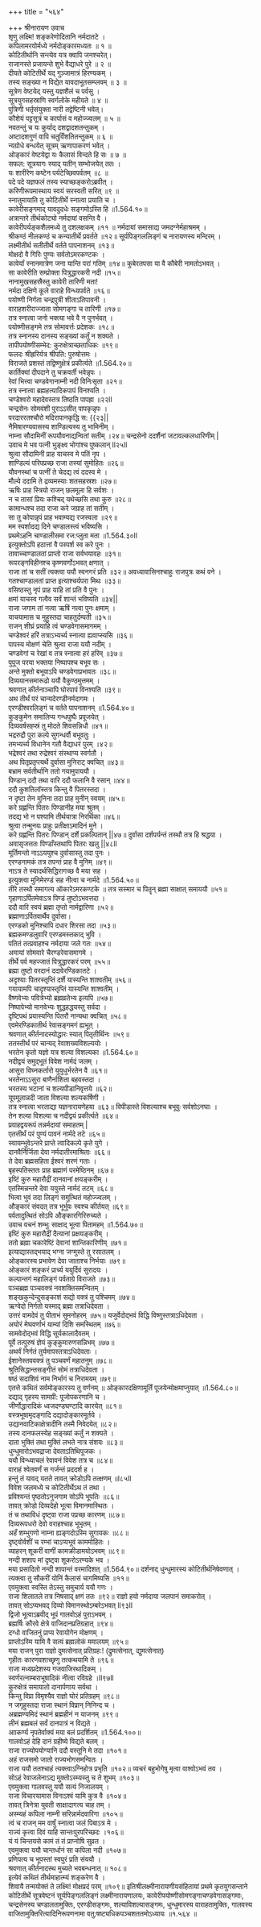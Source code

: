 +++
title = "५६४"

+++
श्रीनारायण उवाच  
शृणु लक्ष्मि! शङ्करेणोदितानि नर्मदातटे ।  
कपिलामरयोर्मध्ये नर्मदोङ्कारमध्यतः ॥ १ ॥  
कोटितीर्थानि सन्त्येव यत्र क्वापि जनश्चरेत्।  
राजानस्ते प्रजायन्ते शुभे वैद्याधरे पुरे ॥ २ ॥  
दीयते कोटितीर्थे यद् गुञ्जामात्रं हिरण्यकम् ।  
तस्य सङ्ख्या न विद्येत यावदाभूतसम्प्लवम् ॥ ३ ॥  
सूत्रेण वेष्टयेद् यस्तु यज्ञशैलं च पर्वसु ।  
सूत्रयुगसहस्राणि स्वर्गलोके महीयते ॥ ४ ॥  
पुत्रिणी भर्तृसंयुक्ता नारी तद्वेष्टिनी भवेत्।  
कौशेयं पट्टसूत्रं च कार्पासं व महोज्ज्वलम् ॥ ५ ॥  
नवतन्तुं च यः कुर्याद् दशद्वादशतन्तुकम् ।  
अष्टादशगुणं वापि चतुर्विंशतितन्तुकम् ॥ ६ ॥  
न्यग्रोधे बन्धयेत् सूत्रम् ऋणापाकरणं भवेत् ।  
ओङ्कारं वेष्टयेद्वा यः कैलासं विन्दते हि सः ॥ ७ ॥  
सफल: सूत्रयागः स्याद् यतीन् सम्भोजयेत् ततः ।  
यः शारीरेण कष्टेन पर्यटेच्छिवपर्वतम् ॥८ ॥  
पदे पदे यज्ञफलं तस्य स्याच्छङ्करोऽब्रवीत् ।  
करिणीरूपमास्थाय स्वयं सरस्वती सरित् ॥९ ॥  
स्नातुमायाति तु कोटितीर्थे स्नात्वा प्रयाति च ।  
कावेरीसङ्गमाद् यावदुदधेः सङ्गमोऽस्ति हि ॥1.564.१०॥  
अत्रान्तरे तीर्थकोट्यो नर्मदायां वसन्ति वै ।  
कावेरीपर्यङ्कशैलमध्ये तु दशलक्षकम् ॥११ ॥
नर्मदायां समासाद्य जमदग्नेर्महाश्रमम् ।  
श्रीकण्ठं नीलकण्ठं च कन्यातीर्थे प्रवर्तते ॥१२॥
सूर्यपिङ्गललिङ्गं च नारायणस्य मन्दिरम् ।  
लक्ष्मीतीर्थ सतीतीर्थे वर्तते पापनाशनम् ॥१३॥  
मोक्षदो वै गिरिः पुण्यः सर्वतोऽमरकण्टकः ।  
कावेर्यां स्नानमात्रेण जना यान्ति परां गतिम् ॥१४॥
कुबेरतपसा या वै कौबेरी नामतोऽभवत् ।  
सा कावेरीति सम्प्रोक्ता पित्रुद्धारकरी नदी ॥१५॥  
नानामुखसहस्रैस्तु कावेरी तारिणी मता!  
नर्मदा दक्षिणे कूले वाराहे विन्ध्यपर्वते ॥१६॥  
पयोष्णी निर्गता चन्द्रपुत्री शीताऽतिपावनी ।  
वाराहशरीराज्जाता सोमगङ्गा च तारिणी ॥१७॥  
तत्र स्नात्वा जनो भक्त्या भवे वै न पुनर्भवत् ।  
पयोष्णीसङ्गमे तत्र सोमावर्त्तः प्रदेशकः ॥१८॥  
तत्र स्नानस्य दानस्य सङ्ख्यां कर्तुं न शक्यते ।  
तापीपयोष्णीसम्भेद: कुरुक्षेत्राच्छताधिकः ॥१९॥  
फलदः श्रीह्ररिर्यत्र श्रीपति: पुरुषोत्तमः ।  
विराजते प्रशस्तं तद्विष्णुक्षेत्रं प्रकीर्त्यते ॥1.564.२०॥  
कार्तिक्यां दीपदाने तु चक्रवर्ती भवेन्नृपः ।  
रेवां भित्त्वा चण्डवेगानाम्नी नदी विनिःसृता ॥२१॥  
तत्र स्नात्वा ब्रह्महत्यादिकपापं विनश्यति ।  
चण्डेश्वरो महादेवस्तत्र तिष्ठति पापह्रा ॥२२ll  
चन्द्रसेनः सोमवंशी पुराऽऽसीत् पापकृन्नृपः ।  
परदाररतश्चौरो मदिरापानकृद्धि स: {{२३\|\|  
नैमिषारण्यवासस्य शाण्डिल्यस्य तु भामिनीम् ।  
नाम्ना सौदामिनीं रूपयौवनाद्यन्वितां सतीम् ।२४॥
चन्द्रसेनो ददर्शैनां जटावल्कलधारिणीम् \|  
उवाच मे भव पत्नी भुङ्क्ष्व भोगांश्च पुष्कलान् ll२५ll  
श्रुत्वा सौदामिनी प्राह याचस्व मे पतिं नृप ।  
शाण्डिल्यं परिपप्रच्छ राजा तस्यां सुमोहितः ॥२६॥  
यौवनस्थां च पत्नीं ते चेदद्य त्वं ददस्व मे ।  
मौल्ये ददामि ते द्रव्यमस्याः शतसहस्रशः ॥२७॥  
ऋषिः प्राह स्त्रियो राजन् छलमूला हि सर्वशः ।  
न च तासां प्रियः कश्चिद् यथेच्छसि तथा कुरु ॥२८॥  
कामान्धश्च तदा राजा करे जग्राह तां सतीम् ।  
सा तु कोपान्नृपं प्राह भवाम्यद्य रजस्वला ॥२९॥  
मम स्पर्शादद्य दिने चण्डालस्त्वं भविष्यसि ।  
प्रथमेऽहनि चाण्डालीसमा रज:प्लुता मता ॥1.564.३०ll  
इत्युक्तोऽपि हठात्तां वै पस्पर्श स्व करे पुनः ।  
तावाच्चाण्डालतां प्राप्तो राजा सर्वभयावहः ॥३१॥  
रूपरङ्गविहीनश्च कृष्णवर्णोऽभवत् क्षणात् ।  
राजा तां च सतीं त्यक्त्वा ययौ स्वनगरं प्रति ॥३२॥
अवध्यावासिनश्चाहुः राजपुत्रः कथं वने ।  
गतश्चाण्डालतां प्राप्त इत्याश्चर्यपरा मिथः ॥३३॥  
वसिष्ठस्तु नृपं प्राह याहि तां प्रति वै पुनः ।  
क्षमां याचस्व गत्वैव सर्वं शान्तं भविष्यति ॥३४\|\|  
राजा जगाम तां नत्वा ऋषिं नत्वा पुनः क्षमाम् ।  
याचयामास च मुहुस्तदा चाहतुर्दम्पती ॥३५॥  
राजन् शीघ्रं प्रयाहि त्वं चण्डवेगासमागमम् ।  
चण्डेश्वरं हरिं तत्राऽभ्यर्च्य स्नात्वा ह्यवाप्स्यसि ॥३६॥  
पापस्य मोक्षणं चेति श्रुत्वा राजा ययौ नदीम् ।  
चण्डवेगां च रेखां व तत्र स्नात्वा हरं हरिम् ॥३७॥  
पुपूज परया भक्तया निष्पापश्च बभूव सः ।  
अन्ते मुक्तो बभूवाऽपि चण्डवेगाप्रभावतः ॥३८॥  
दिव्ययानसमारूढो ययौ वैकुण्ठमुत्तमम् ।  
श्रवणात् कीर्तनाञ्चापि घोरपापं विनश्यति ॥३९॥  
अथ तीर्थं परं चान्यदेरण्डीनर्मदागमः ।  
एरण्डीश्वरलिङ्गं च वर्तते पापनाशनम् ॥1.564.४०॥  
कुङ्कुमेन समालिप्य गन्धपुष्पैः प्रपूजयेत् ।  
दिव्यवर्षसह्स्रं तु मोदते शिवसन्निधौ ॥४१॥  
भद्ररुद्रौ पुरा कल्पे सुगन्धर्वौ बभूवतुः ।  
तमभ्यर्च्य विधानेन गतौ वैद्याधरं पुरम् ।४२॥  
भद्रेश्वरं तथा रुद्रेश्वरं संस्थाप्य स्वर्गतौ ।  
अथ पितृप्रतृप्त्यर्थे दुर्वासा मुनिराट् क्वचित् ॥४३॥  
बभ्राम सर्वतीर्थानि ततो गयामुपाययौ ।  
पिण्डान् ददौ तथा वारि ददौ फलानि वै रसान् ॥४४॥  
ददौ कुशतिलॉस्तत्र किन्तु वै पितरस्तदा ।  
न दृष्टा तेन मुनिना तदा प्राह मुनीन् स्वयम् ॥४५॥  
करे ग्रह्णन्ति पितरः पिण्डानीह मया श्रुतम् ।  
तदद्य भो न पश्यामि तीर्थयात्रा निरर्थिका ॥४६॥  
श्रुत्वा तन्मुनयः प्राहुः प्रतीक्षाऽमादिनं मुने ।  
करे ग्रह्णन्ति पितरः पिण्डान् दर्शे प्रकल्पितान् \|\|४७॥
दुर्वासा दर्शपर्यन्तं तस्थौ तत्र हि श्रद्धया ।  
अवासृजत्ततः पिण्डाँस्तथापि पितरः खलु \|\|४८ll  
मूर्तिमन्तो नाऽऽययुश्च दुर्वासास्तु तदा पुनः ।  
एरण्डनामकं तत्र तपन्तं प्राह वै मुनिम् ॥४९॥  
नाऽत्र ते स्यादर्थसिद्धिरागच्छ वै मया सह ।  
इत्युक्त्वा मुनिमेरण्डं सह नीत्वा च नार्मदे ॥1.564.५०॥  
तीरे तस्थौ समागत्य ऑकारेऽमरकण्टके ॥
तत्र सस्मार च पितॄन् ब्रह्मा साक्षात् समाययौ ॥५१॥
गृहाणाऽर्पितमेवाऽत्र पिण्डं तुष्टोऽभवत्तदा ।  
ददौ वारि स्वयं ब्रह्मा तृप्तो नार्मद्वारिणा ॥५२॥  
ब्रह्माणाऽर्पितवार्थैव दुर्वासा।  
एरण्डको मुनिश्चापि दधार शिरसा तदा ॥५३॥  
ब्रह्मकमण्डलुवारि एरण्डमस्तकाद् भुवि ।  
पतितं तत्प्रवाहश्च नर्मदाया जले गतः ॥५४॥  
अमायां सोमवारे चैरण्डरेवासमागमे ।  
तीर्थे पर्व महज्जातं पित्रुद्धारकरं परम् ॥५५॥  
ब्रह्मा तुष्टो वरदानं ददावेरण्डिकातटे ।  
अदृश्याः पितरस्तृप्तिं दर्शे यास्यन्ति शाश्वतीम् ॥५६॥  
गयायामपि चादृश्यास्तृप्तिं यास्यन्ति शाश्वतीम् ।  
वैष्णवेभ्यः पवित्रेभ्यो ब्रह्मव्रतेभ्य इत्यपि ॥५७॥  
निष्पापेभ्यो मानवेभ्यः शुद्धहद्धयस्तु सर्वदा ।  
दृष्टिपथं प्रयास्यन्ति पितरौ नान्यथा क्वचित् ॥५८॥  
एवमेरण्डिकातीर्थ रेवासङ्गमगं ह्यभूत् ।  
श्रवणात् कीर्तनादस्योद्धारः स्यात् पितृतीर्थिनः ॥५९॥  
ततस्तीर्थं परं चान्यद् रेवाशख्यविशल्ययोः ।  
भरतेन कृतो यज्ञो यत्र शल्या विशल्यका ॥1.564.६०॥  
नदीद्वयं समुद्भूतं विवेश नार्मदं जलम् ।  
आसुरा विघ्नकर्तारो युयुधुर्भरतेन वै ॥६१॥  
भरतेनाऽऽसुरा बाणैर्नाशिता बहवस्तदा ।  
भरतस्य भटानां च शल्यपीडानिवृत्तये ॥६२॥  
यूपमूलान्नदी जाता विशल्या शल्यकर्षिणी ।  
तत्र स्नात्वा भरताद्या यज्ञनारायणेहया ॥६३॥
विपीडास्ते विशल्याश्च बभूवुः सर्वशोऽनघाः ।  
तेन शल्या विशल्या च नदीद्वयं प्रकीर्त्यते ॥६४॥  
प्रवाहद्वयरूपं तन्नर्मदायां समाहतम् \|  
एतत्तीर्थं परं पुण्यं पावनं नार्मदे तटे ॥६५॥  
स्वायम्भुवेऽन्तरे प्राप्ते त्वादिकल्पे कृते युगे ।  
दानवैर्निर्जिता देवा नर्मदातीरमाश्रिताः ॥६६॥  
ते देवा ब्रह्मसहिता ईश्वरं शरणं गताः ।  
बृहस्पतिस्ततः प्राह ब्रह्माणं परमेष्ठिनम् ॥६७॥  
इष्टिं कुरु महारौद्रीं दानवानां क्षयङ्करीम् ।  
एतस्मिन्नन्तरे देवा ययुस्ते नार्मदं तटम् ॥६८॥  
भित्वा भुवं तदा लिङ्गं समुत्थितं महोज्ज्वलम् ।  
औङ्कारं संवदत् तत्र भूर्भुवः स्वश्च कीर्तयत् ॥६९॥  
पर्वतादुत्थितं सोऽपि औङ्कारगिरिरुच्यते ।  
उवाच वचनं शम्भुः साक्षाद् भूत्वा पितामहम् ॥1.564.७०॥  
इष्टिं कुरु महारौद्रीं दैत्यानां प्रक्षयङ्करीम् ।  
ततो ब्रह्मा चकारेष्टिं देवानां शान्तिकारिणीम् ॥७१॥  
इत्याद्यास्तद्भयाद् भग्ना जग्मुस्ते तु रसातलम् ।  
ओङ्कारस्य प्रभावेण देवा जाताश्च निर्भयाः ॥७९॥  
ओङ्कारं शङ्करं प्रार्च्य ययुर्दिवं सुरादयः ।  
कल्पान्तगं महालिङ्गं पर्वताग्रे विराजते ॥७३॥  
पञ्चब्रह्म पञ्चवक्त्रं नवशक्तिसमन्वितम् ।  
शङ्खकुन्देन्दुसङ्काशं सद्यो वक्त्रं तु पश्चिमम् ॥७४॥  
ऋग्वेदो निर्गतो यस्माद् ब्रह्मा तत्राधिदेवता ।  
उत्तरं वामदेवं तु पीताभं सुमनोहरम् ॥७५॥
यजुर्वेदोद्भवं विद्धि विष्णुस्तत्राऽधिदेवता ।  
अघोरं मेघवर्णाभं याम्यां दिशि समस्थितम् ॥७६॥  
सामवेदोद्भवं विद्धि सूर्यकालादैवतम् ।  
पूर्वे तत्पुरुषं ज्ञेयं कुङ्कुमारुणसन्निभम् ॥७७॥  
अथर्वं निर्गतं तुर्यमापस्तत्राऽधिदेवताः ।  
ईशानेस्तववक्त्रं तु पञ्चवर्णं महातनुम् ॥७८॥  
श्रुतिसिद्धान्तसङ्गीतं सोमं तत्राधिदेवता ।  
षष्ठं सदाशिवं नाम निर्भागं च निरामयम् ॥७९॥  
एतत्ते कथितं सर्वमोङ्कारस्य तु वर्णनम् ॥
ओङ्कारदक्षिणामूर्तिं पूजयेन्मोक्षमाप्नुयात् ॥1.564.८०॥  
दद्याद् गृहस्य सामग्री: पूजोपकरणानि च ।  
जीर्णोद्धारादिकं ध्वजदण्डघण्टादि कारयेत् ॥८१॥  
वस्त्रभूषामृदङ्गादि दद्यादोङ्कारमूर्तये ।  
उद्यानवाटिकाक्षेत्रादीनि तस्मै निवेदयेत् ॥८२॥  
तस्य दानफलस्येह सङ्ख्यां कर्तुं न शक्यते ।  
दाता भुक्तिं तथा मुक्तिं लभते नात्र संशयः ॥८३॥  
धुन्धुमारोऽभवद्राजा देवताऽतिथिपूजकः ।  
ययौ विन्ध्याचलं रेवावनं विवेश तत्र च ॥८४॥  
वाराहं श्वेतवर्णं स गर्जन्तं प्रददर्श ह ।  
हन्तुं तं यावद् यतते तावत् क्रोडोऽपि तत्क्षणम् ॥l८५ll  
विवेश जलमध्ये च कोटितीर्थेऽथ तं तथा ।  
प्रविश्यन्तं पृष्ठतोऽनुजगाम सोऽपि भूपतिः ॥८६॥  
तावत् क्रोडो दिव्यदेहो भूत्वा विमानमास्थितः ।  
तं च तथाविधं दृष्ट्वा राजा पप्रच्छ कारणम् ॥८७॥  
दिव्यरूपधरो देवो वराहश्चाह भूभृतम् ।  
अहँ शम्भुगणो नाम्ना ह्यङ्गदोऽस्मि सुगायकः ॥८८॥  
दृष्ट्वोर्वशीं च रम्भां चाऽप्यभूवं काममोहितः ।  
व्याहरन् शूकरीं वाणीं कामक्रीडामयोऽभवम् ॥८९॥  
नन्दी शशाप मां दृष्ट्वा शूकरोऽरण्यके भव ।  
मया प्रसादितो नन्दी शापान्तं वरमादिशत् ॥1.564.९०॥
दर्शनाद् धुन्धुमारस्य कोटितीर्थनिषेवणात् ।  
त्यक्त्वा तु सौकरीं योनिं कैलासं चागमिष्यसि ॥११॥  
एवमुक्त्वा स्वस्ति तेऽस्तु समुचार्य ययौ गणः ।  
राजा शिलातले तत्र निषसाद् क्षणं ततः ॥९२॥
राज्ञो हयो नर्मदाया जलपानं समाकरोत् ।  
तावत् सोऽप्यभवद् दिव्यो विमानस्थोऽम्बरेऽभवत् ll९३ll  
द्विजो भूत्वाऽब्रवीद् भूपं गालवोऽहं पुराऽभवम् ।  
ब्रह्मर्षिः कौरवे क्षेत्रे वाजिदानप्रतिग्रहात् ॥९४॥  
दग्धो वाजितनुं प्राप्य रेवायोगेन मोक्षणम् ।  
प्राप्तोऽस्मि यामि वै सत्यं ब्रह्मलोकं ममालयम् ॥९५॥  
मया राजन् पुरा राज्ञो दुमत्सेनात् प्रतिग्रह:! (द्रुमत्सेनात्, द्युमत्सेनात्)  
गृहीतः कारणवशाच्छृणु तत्कथयामि ते ॥९६॥  
राजा मध्यप्रदेशस्य गजवाजिरथादिकम् ।  
स्वर्णरत्नाम्बराभूषादिकं नीत्वा रविग्रहे ।ll९७ll  
कुरुक्षेत्रं समायातो दानार्पणाय सर्वथा ।  
किन्तु विप्रा विमृश्यैव राज्ञो घोरं प्रतिग्रहम् ॥९८॥  
न जगृहुस्तदा राजा स्थानं विप्रान् निनिन्द च ।  
अब्रह्मण्यमिदं स्थानं ब्रह्महीनं न याजनम् ॥९९॥  
लीनं ब्रह्मबलं सर्वं दानपात्रं न विद्यते ।  
आाकर्ण्य नृपतेर्वाक्यं मया बलं प्रदर्शितम् ॥1.564.१००॥  
गालवोऽहं देहि दानं ग्रहीष्ये विद्यते बलम् ।  
राजा राज्योपयोग्यानि ददौ वस्तूनि मे तदा ॥१०१॥  
अहं राजसमो जातो राज्यभोगसमन्वितः ।  
राजा ययौ ततश्चाहं त्यक्त्वाऽग्निहोत्र प्रभृति ॥१०२॥
व्यचरं बहुभोगेषु मृत्वा वाश्वोऽभवं तव ।  
सोऽहं रेवाजलेनाऽद्य मुक्तोऽस्म्यस्तु च ते शुभम् ॥१०३॥  
एवमुक्त्वा गालवस्तु ययौ सत्यं निजालयम् ।  
राजा विचारयामास विनाऽश्वं यामि कुत्र वै ॥१०४॥  
तावत् त्रिनेत्रा युवती साक्षादागत्य चाह तम् ।  
अस्म्यहं कपिला नाम्नी सरिन्नार्मदवारिगा ॥१०५॥  
त्वं च राजन् मम वार्षुं स्नात्वा जलं पिबाऽत्र मे ।  
राज्यं कृत्वा दिवं याहि सान्तःपुरपरिच्छदः ।१०६॥  
यं यं चिन्तयसे कामं तं तं प्राप्नोषि सुव्रत ।  
एवमुक्त्वा ययौ चान्तर्धानं सा कपिला नदी ॥१०७॥  
प्रणिपत्य च भूपस्तां स्वपुरं प्रति संययौ ।  
श्रवणात् कीर्तनादस्थ मुच्यते भवबन्धनात् ॥ १०८॥  
इत्येवं कथितं तीर्थमाहात्म्यं शङ्करेण वै ।  
शिवायै तन्मयोक्तं ते लक्ष्मि! मोक्षप्रदं परम् ॥१०९॥
इतिश्रीलक्ष्मीनारायणीयसंहितायां प्रथमे कृतयुगसन्ताने कोटितीर्थे सूत्रवेष्टनं सूर्यपिङ्गललिङ्गं लक्ष्मीनारायणालयः, कावेरीपयोष्णीसोमगङ्गाचण्डवेगासङ्गमाः, चन्द्रसेनस्य चण्डालतामुक्तिः, एरण्डीसङ्गमः, शल्याविशल्यासङ्गमः, धुन्धुमारस्य वाराहतामुक्तिः, गालवस्य वाजितामुक्तिरित्यादिनिरूपणनामा वतु:षष्ट्यधिकपञ्चशततमोऽध्यायः ॥१.५६४ ॥
    
